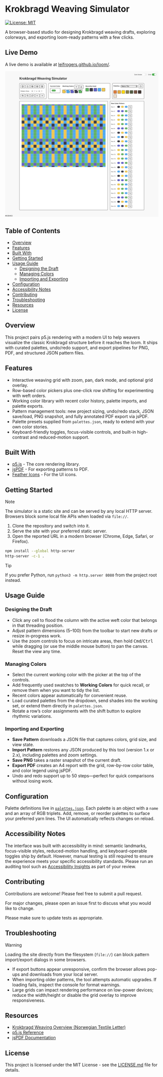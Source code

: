 # Krokbragd Weaving Simulator

[![License: MIT](https://img.shields.io/badge/License-MIT-yellow.svg)](https://opensource.org/licenses/MIT)

A browser-based studio for designing Krokbragd weaving drafts, exploring colorways, and exporting loom-ready patterns with a few clicks.

## Live Demo

A live demo is available at [leifrogers.github.io/loom/](https://leifrogers.github.io/krokbragd/).

![Screenshot of the Krokbragd Weaving Simulator interface](./Krokbragd%20Weaving%20Simulator.png)

## Table of Contents
- [Overview](#overview)
- [Features](#features)
- [Built With](#built-with)
- [Getting Started](#getting-started)
- [Usage Guide](#usage-guide)
  - [Designing the Draft](#designing-the-draft)
  - [Managing Colors](#managing-colors)
  - [Importing and Exporting](#importing-and-exporting)
- [Configuration](#configuration)
- [Accessibility Notes](#accessibility-notes)
- [Contributing](#contributing)
- [Troubleshooting](#troubleshooting)
- [Resources](#resources)
- [License](#license)

## Overview
This project pairs p5.js rendering with a modern UI to help weavers visualize the classic Krokbragd structure before it reaches the loom. It ships with curated palettes, undo/redo support, and export pipelines for PNG, PDF, and structured JSON pattern files.

## Features
- Interactive weaving grid with zoom, pan, dark mode, and optional grid overlay.
- Row-based color pickers plus one-click row shifting for experimenting with weft orders.
- Working color library with recent color history, palette imports, and palette exports.
- Pattern management tools: new project sizing, undo/redo stack, JSON save/load, PNG snapshot, and fully annotated PDF export via jsPDF.
- Palette presets supplied from `palettes.json`, ready to extend with your own color stories.
- Keyboard-friendly toggles, focus-visible controls, and built-in high-contrast and reduced-motion support.

## Built With
* [p5.js](https://p5js.org/) - The core rendering library.
* [jsPDF](https://github.com/parallax/jsPDF) - For exporting patterns to PDF.
* [Feather Icons](https://feathericons.com/) - For the UI icons.

## Getting Started
> [!NOTE]
> The simulator is a static site and can be served by any local HTTP server. Browsers block some local file APIs when loaded via `file://`.

1. Clone the repository and switch into it.
2. Serve the site with your preferred static server.
3. Open the reported URL in a modern browser (Chrome, Edge, Safari, or Firefox).

```bash
npm install --global http-server
http-server -c-1 .
```

> [!TIP]
> If you prefer Python, run `python3 -m http.server 8080` from the project root instead.

## Usage Guide

### Designing the Draft
- Click any cell to flood the column with the active weft color that belongs in that threading position.
- Adjust pattern dimensions (5–100) from the toolbar to start new drafts or resize in-progress work.
- Use the zoom controls to focus on intricate areas, then hold <kbd>Cmd</kbd>/<kbd>Ctrl</kbd> while dragging (or use the middle mouse button) to pan the canvas. Reset the view any time.

### Managing Colors
- Select the current working color with the picker at the top of the controls.
- Add frequently used swatches to **Working Colors** for quick recall, or remove them when you want to tidy the list.
- Recent colors appear automatically for convenient reuse.
- Load curated palettes from the dropdown, send shades into the working set, or extend them directly in `palettes.json`.
- Rotate a row’s color assignments with the shift button to explore rhythmic variations.

### Importing and Exporting
- **Save Pattern** downloads a JSON file that captures colors, grid size, and view state.
- **Import Pattern** restores any JSON produced by this tool (version 1.x or 2.x), including palettes and zoom settings.
- **Save PNG** takes a raster snapshot of the current draft.
- **Export PDF** creates an A4 report with the grid, row-by-row color table, and color legend using jsPDF.
- Undo and redo support up to 50 steps—perfect for quick comparisons without losing work.

## Configuration
Palette definitions live in [`palettes.json`](./palettes.json). Each palette is an object with a `name` and an array of RGB triplets. Add, remove, or reorder palettes to surface your preferred yarn lines. The UI automatically reflects changes on reload.

## Accessibility Notes
The interface was built with accessibility in mind: semantic landmarks, focus-visible styles, reduced-motion handling, and keyboard-operable toggles ship by default. However, manual testing is still required to ensure the experience meets your specific accessibility standards. Please run an auditing tool such as [Accessibility Insights](https://accessibilityinsights.io/) as part of your review.

## Contributing
Contributions are welcome! Please feel free to submit a pull request.

For major changes, please open an issue first to discuss what you would like to change.

Please make sure to update tests as appropriate.

## Troubleshooting
> [!WARNING]
> Loading the site directly from the filesystem (`file://`) can block pattern import/export dialogs in some browsers.

- If export buttons appear unresponsive, confirm the browser allows pop-ups and downloads from your local server.
- When importing older patterns, the tool attempts automatic upgrades. If loading fails, inspect the console for format warnings.
- Large grids can impact rendering performance on low-power devices; reduce the width/height or disable the grid overlay to improve responsiveness.

## Resources
- [Krokbragd Weaving Overview (Norwegian Textile Letter)](https://norwegiantextileletter.com/2020/05/04/what-is-krokbragd/)
- [p5.js Reference](https://p5js.org/reference/)
- [jsPDF Documentation](https://github.com/parallax/jsPDF)

## License
This project is licensed under the MIT License - see the [LICENSE.md](LICENSE.md) file for details.